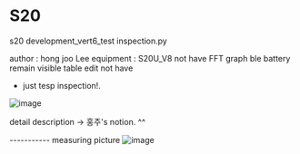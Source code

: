 # S20
s20 development_vert6_test inspection.py

author : hong joo Lee
equipment : S20U_V8
not have FFT graph
ble battery remain visible
table edit not have
- just tesp inspection!.   

![image](https://user-images.githubusercontent.com/7110830/135974799-b1901441-2f39-4834-b22b-4644321ed7d8.png)


detail description -> 홍주's notion. ^^



----------- measuring picture
![image](https://user-images.githubusercontent.com/7110830/135975203-aebeca8e-a03c-4329-85ed-6fa63299c0a1.png)
